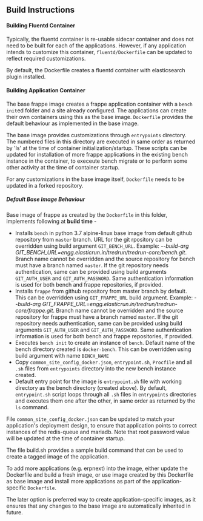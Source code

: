 ## Build Instructions
#### Building Fluentd Container
Typically, the fluentd container is re-usable sidecar container and does not need to be built for each of the applications. However, if any application intends to customize this container, `fluentd/Dockerfile` can be updated to reflect required customizations.

By default, the Dockerfile creates a fluentd container with elasticsearch plugin installed.

#### Building Application Container
The base frappe image creates a frappe application container with a `bench init`ed folder and a site already configured. The applications can create their own containers using this as the base image. `Dockerfile` provides the default behaviour as implemented in the base image.

The base image provides customizations through `entrypoints` directory. The numbered files in this directory are executed in same order as returned by 'ls' at the time of container initialization/startup. These scripts can be updated for installation of more frappe applications in the existing bench instance in the container, to execeute bench migrate or to perform some other activity at the time of container startup.

For any customizations in the base image itself, `Dockerfile` needs to be updated in a forked repository.

##### Default Base Image Behaviour
Base image of frappe as created by the `Dockerfile` in this folder, implements following at **build time** -
* Installs `bench` in python 3.7 alpine-linux base image from default github repository from `master` branch. URL for the git rpository can be overridden using build argument `GIT_BENCH_URL`. Example: _--build-arg GIT_BENCH_URL=engg.elasticrun.in/tredrun/tredrun-core/bench.git_. Branch name cannot be overridden and the source repository for bench must have a branch named `master`. If the git repository needs authentication, same can be provided using build arguments `GIT_AUTH_USER` and `GIT_AUTH_PASSWORD`. Same authentication information is used for both bench and frappe repositories, if provided.
* Installs `frappe` from github repository from master branch by default. This can be overridden using `GIT_FRAPPE_URL` build argument. Example: _--build-arg GIT_FRAPPE_URL=engg.elasticrun.in/tredrun/tredrun-core/frappe.git_. Branch name cannot be overridden and the source repository for frappe must have a branch named `master`. If the git repository needs authentication, same can be provided using build arguments `GIT_AUTH_USER` and `GIT_AUTH_PASSWORD`. Same authentication information is used for both bench and frappe repositories, if provided.
* Executes `bench init` to create an instance of `bench`. Default name of the bench directory created is `docker-bench`. This can be overridden using build argument with name `BENCH_NAME`
* Copy `common_site_config_docker.json`, `entrypoint.sh`, `Procfile` and all `.sh` files from `entrypoints` directory into the new bench instance created.
* Default entry point for the image is `entrypoint.sh` file with working directory as the bench directory (created above). By default, `entrypoint.sh` script loops through all `.sh` files in `entrypoints` directories and executes them one after the other, in same order as returned by the `ls` command.

File `common_site_config_docker.json` can be updated to match your application's deployment design, to ensure that application points to correct instances of the redis-queue and mariadb. Note that root password value will be updated at the time of container startup.

The file build.sh provides a sample build command that can be used to create a tagged image of the application.

To add more applications (e.g. erpnext) into the image, either update the Dockerfile and build a fresh image, or use image created by this Dockerfile as base image and install more applications as part of the application-specific `Dockerfile`. 

The later option is preferred way to create application-specific images, as it ensures that any changes to the base image are automatically inherited in future.
